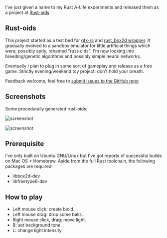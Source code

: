 I've just given a name to my Rust A-Life experiments and released them as a project at [Rust-oids](https://github.com/itadinanta/rust-oids)

## Rust-oids

This project started as a test bed for [gfx-rs](https://github.com/gfx-rs/gfx) and [rust_box2d wrapper](https://github.com/Bastacyclop/rust_box2d). It gradually evolved to a sandbox emulator for little artificial things which were, possibly aptly, renamed "rust-oids". I'm now looking into breeding/genetic algorithms and possibly simple neural networks.

Eventually I plan to plug in some sort of gameplay and release as a free game. Strictly evening/weekend toy project: don't hold your breath.

Feedback welcome, feel free to [submit issues to the GitHub repo](https://github.com/itadinanta/rust-oids/issues)

## Screenshots

Some procedurally generated rust-oids:

![screenshot](https://github.com/itadinanta/rust-oids/raw/master/img/screenshot_003.png)

![screenshot](https://github.com/itadinanta/rust-oids/raw/master/img/screenshot_004.png)

## Prerequisite

I've only built on Ubuntu GNU/Linux but I've got reports of successful builds on Mac OS + Homebrew. Aside from the full Rust toolchain, the following packages are required:

- libbox2d-dev
- libfreetype6-dev

## How to play

- Left mouse click: create bioid.
- Left mouse drag: drop some balls.
- Right mouse click, drag: move light.
- B: set background tone
- L: change light intensity

